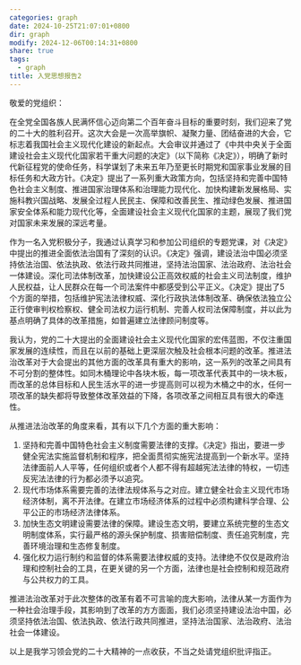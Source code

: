 ```yaml
---
categories: graph
date: 2024-10-25T21:07:01+0800
dir: graph
modify: 2024-12-06T00:14:31+0800
share: true
tags:
  - graph
title: 入党思想报告2
---
```


敬爱的党组织：

在全党全国各族人民满怀信心迈向第二个百年奋斗目标的重要时刻，我们迎来了党的二十大的胜利召开。这次大会是一次高举旗帜、凝聚力量、团结奋进的大会，它标志着我国社会主义现代化建设的新起点。大会审议并通过了《中共中央关于全面建设社会主义现代化国家若干重大问题的决定》（以下简称《决定》），明确了新时代新征程党的使命任务，科学谋划了未来五年乃至更长时期党和国家事业发展的目标任务和大政方针。《决定》提出了一系列重大政策方向，包括坚持和完善中国特色社会主义制度、推进国家治理体系和治理能力现代化、加快构建新发展格局、实施科教兴国战略、发展全过程人民民主、保障和改善民生、推动绿色发展、推进国家安全体系和能力现代化等，全面建设社会主义现代化国家的主题，展现了我们党对国家未来发展的深远考量。

作为一名入党积极分子，我通过认真学习和参加公司组织的专题党课，对《决定》中提出的推进全面依法治国有了深刻的认识。《决定》强调，建设法治中国必须坚持依法治国、依法执政、依法行政共同推进，坚持法治国家、法治政府、法治社会一体建设。深化司法体制改革，加快建设公正高效权威的社会主义司法制度，维护人民权益，让人民群众在每一个司法案件中都感受到公平正义。《决定》提出了5个方面的举措，包括维护宪法法律权威、深化行政执法体制改革、确保依法独立公正行使审判权检察权、健全司法权力运行机制、完善人权司法保障制度，并以此为基点明确了具体的改革措施，如普遍建立法律顾问制度等。

我认为，党的二十大提出的全面建设社会主义现代化国家的宏伟蓝图，不仅注重国家发展的连续性，而且在以前的基础上更深层次触及社会根本问题的改革。推进法治改革对于大会提出的其他方面的改革具有重大的影响，这一系列的改革之间具有不可分割的整体性。如同木桶理论中各块木板，每一项改革代表其中的一块木板，而改革的总体目标和人民生活水平的进一步提高则可以视为木桶之中的水，任何一项改革的缺失都将导致整体改革效益的下降，各项改革之间相互具有很大的牵连性。

从推进法治改革的角度来看，其有以下几个方面的重大影响：

1. 坚持和完善中国特色社会主义制度需要法律的支撑。《决定》指出，要进一步健全宪法实施监督机制和程序，把全面贯彻实施宪法提高到一个新水平。坚持法律面前人人平等，任何组织或者个人都不得有超越宪法法律的特权，一切违反宪法法律的行为都必须予以追究。
2. 现代市场体系需要完善的法律法规体系与之对应。建立健全社会主义现代市场经济体制，离不开法律。在建立市场经济体系的过程中必须构建科学合理、公平公正的市场经济法律体系。
3. 加快生态文明建设需要法律的保障。建设生态文明，要建立系统完整的生态文明制度体系，实行最严格的源头保护制度、损害赔偿制度、责任追究制度，完善环境治理和生态修复制度。
4. 强化权力运行制约和监督的体系需要法律权威的支持。法律绝不仅仅是政府治理和控制社会的工具，在更关键的另一个方面，法律也是社会控制和规范政府与公共权力的工具。

推进法治改革对于此次整体的改革有着不可言喻的庞大影响，法律从某一方面作为一种社会治理手段，其影响到了改革的方方面面，我们必须坚持建设法治中国，必须坚持依法治国、依法执政、依法行政共同推进，坚持法治国家、法治政府、法治社会一体建设。

以上是我学习领会党的二十大精神的一点收获，不当之处请党组织批评指正。